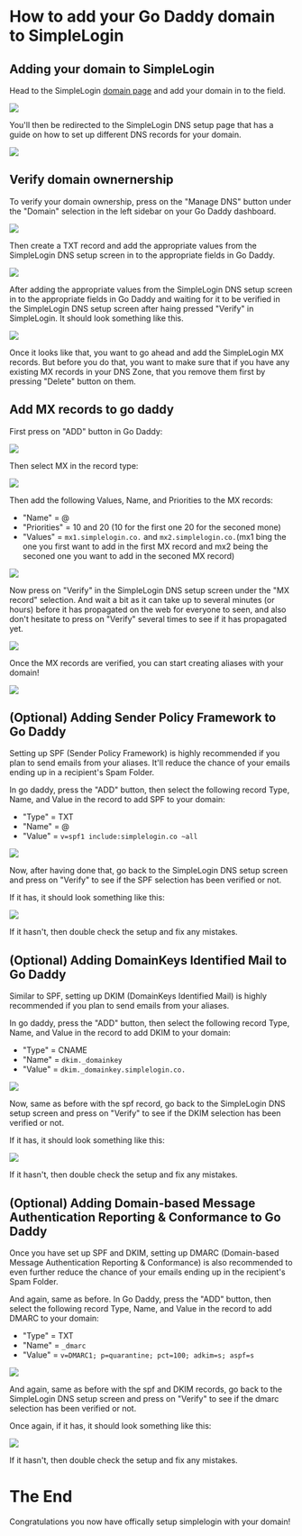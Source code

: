 # How to add your Go Daddy domain to SimpleLogin

## Adding your domain to SimpleLogin

Head to the SimpleLogin [domain page](https://app.simplelogin.io/dashboard/custom_domain) and add your domain in to the field.

![](./new-domain.png)

You'll then be redirected to the SimpleLogin DNS setup page that has a guide on how to set up different DNS records for your domain.

![](./domain-dns.png)

## Verify domain ownernership

To verify your domain ownership, press on the "Manage DNS" button under the "Domain" selection in the left sidebar on your Go Daddy dashboard.

![](./manage-dns-button.png)

Then create a TXT record and add the appropriate values from the SimpleLogin DNS setup screen in to the appropriate fields in Go Daddy.

![](./txt-record.png)

After adding the appropriate values from the SimpleLogin DNS setup screen in to the appropriate fields in Go Daddy and waiting for it to be verified in the SimpleLogin DNS setup screen after haing pressed "Verify" in SimpleLogin. It should look something like this.

![](./sl-domain-verified.png)

Once it looks like that, you want to go ahead and add the SimpleLogin MX records. But before you do that, you want to make sure that if you have any existing MX records in your DNS Zone, that you remove them first by pressing "Delete" button on them.

## Add MX records to go daddy

First press on "ADD" button in Go Daddy:

![](./add-mx-records.png)

Then select MX in the record type:

![](./select-mx-record.png)

Then add the following Values, Name, and Priorities to the MX records: 

- "Name" = @
- "Priorities" = 10 and 20 (10 for the first one 20 for the seconed mone)
- "Values" = `mx1.simplelogin.co.` and `mx2.simplelogin.co.`(mx1 bing the one you first want to add in the first MX record and mx2 being the seconed one you want to add in the seconed MX record)

![](./mx-records.png)

Now press on "Verify" in the SimpleLogin DNS setup screen under the "MX record" selection. And wait a bit as it can take up to several minutes (or hours) before it has propagated on the web for everyone to seen, and also don't hesitate to press on "Verify" several times to see if it has propagated yet.

![](./mx-verified.png)

Once the MX records are verified, you can start creating aliases with your domain!

![](./creating-alias.png)

## (Optional) Adding Sender Policy Framework to Go Daddy

Setting up SPF (Sender Policy Framework) is highly recommended if you plan to send emails from your aliases. It'll reduce the chance of your emails ending up in a recipient's Spam Folder.

In go daddy, press the "ADD" button, then select the following record Type, Name, and Value in the record to add SPF to your domain:

- "Type" = TXT
- "Name" = @
- "Value" = `v=spf1 include:simplelogin.co ~all`

![](./spf-record.png)

Now, after having done that, go back to the SimpleLogin DNS setup screen and press on "Verify" to see if the SPF selection has been verified or not.

If it has, it should look something like this:

![](./spf-verified.png)

If it hasn't, then double check the setup and fix any mistakes.

## (Optional) Adding DomainKeys Identified Mail to Go Daddy

Similar to SPF, setting up DKIM (DomainKeys Identified Mail) is highly recommended if you plan to send emails from your aliases.

In go daddy, press the "ADD" button, then select the following record Type, Name, and Value in the record to add DKIM to your domain:

- "Type" = CNAME
- "Name" = `dkim._domainkey`
- "Value" = `dkim._domainkey.simplelogin.co.`

![](./dkim-record.png)

Now, same as before with the spf record, go back to the SimpleLogin DNS setup screen and press on "Verify" to see if the DKIM selection has been verified or not.

If it has, it should look something like this:

![](./dkim-verified.png)

If it hasn't, then double check the setup and fix any mistakes.

## (Optional) Adding Domain-based Message Authentication Reporting & Conformance to Go Daddy

Once you have set up SPF and DKIM, setting up DMARC (Domain-based Message Authentication Reporting & Conformance) is also recommended to even further reduce the chance of your emails ending up in the recipient's Spam Folder.

And again, same as before. In Go Daddy, press the "ADD" button, then select the following record Type, Name, and Value in the record to add DMARC to your domain:

- "Type" = TXT
- "Name" = `_dmarc`
- "Value" = `v=DMARC1; p=quarantine; pct=100; adkim=s; aspf=s`

![](./dmarc-record.png)

And again, same as before with the spf and DKIM records, go back to the SimpleLogin DNS setup screen and press on "Verify" to see if the dmarc selection has been verified or not.

Once again, if it has, it should look something like this:

![](./dmarc-verified.png)

If it hasn't, then double check the setup and fix any mistakes.

# The End

Congratulations you now have offically setup simplelogin with your domain!
